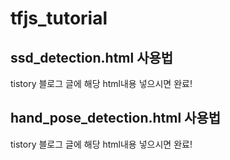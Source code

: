 # tfjs_tutorial

## ssd_detection.html 사용법
tistory 블로그 글에 해당 html내용 넣으시면 완료!

## hand_pose_detection.html 사용법 
tistory 블로그 글에 해당 html내용 넣으시면 완료!

